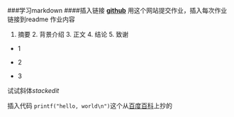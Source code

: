 ###学习markdown
####插入链接 **[github](https://github.com/)**
用这个网站提交作业，插入每次作业链接到readme
作业内容
1. 摘要 2. 背景介绍 3. 正文 4. 结论 5. 致谢
* 1
- 2
+ 3

试试斜体*stackedit*

插入代码
`printf("hello, world\n")`这个从[百度百科](http://baike.baidu.com/link?url=ArteWCES_rlaP1N5fEP3bU5Dg1l9NsKfOPnyNyJt204xEu5Onn51CnNk70AI3xca99GxOvPAdjfgbAzWKaEIJ7ZMad0mQW3QPE7krKQt3EO)上抄的
